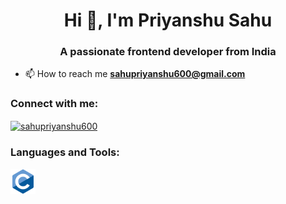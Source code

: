 <h1 align="center">Hi 👋, I'm Priyanshu Sahu</h1>
<h3 align="center">A passionate frontend developer from India</h3>

- 📫 How to reach me **sahupriyanshu600@gmail.com**

<h3 align="left">Connect with me:</h3>
<p align="left">
<a href="https://linkedin.com/in/sahupriyanshu600" target="blank"><img align="center" src="https://raw.githubusercontent.com/rahuldkjain/github-profile-readme-generator/master/src/images/icons/Social/linked-in-alt.svg" alt="sahupriyanshu600" height="30" width="40" /></a>
</p>

<h3 align="left">Languages and Tools:</h3>
<p align="left"> <a href="https://www.cprogramming.com/" target="_blank" rel="noreferrer"> <img src="https://raw.githubusercontent.com/devicons/devicon/master/icons/c/c-original.svg" alt="c" width="40" height="40"/> </a> </p>
